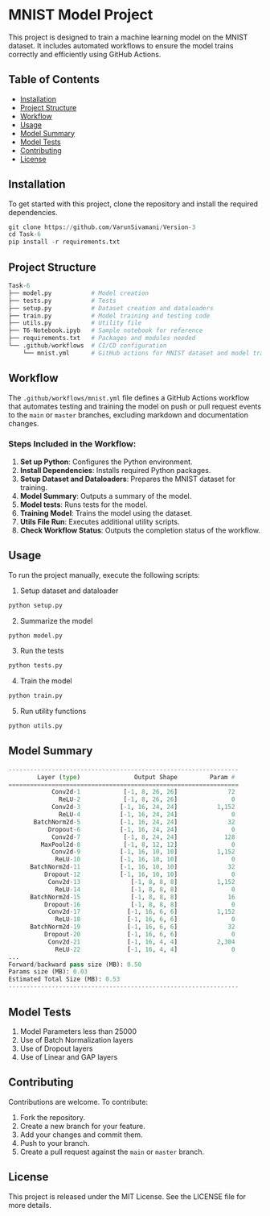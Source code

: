 # MNIST Model Project

This project is designed to train a machine learning model on the MNIST dataset. It includes automated workflows to ensure the model trains correctly and efficiently using GitHub Actions.

## Table of Contents
- [Installation](#installation)
- [Project Structure](#project-structure)
- [Workflow](#workflow)
- [Usage](#usage)
- [Model Summary](#model-summary)
- [Model Tests](#model-tests)
- [Contributing](#contributing)
- [License](#license)

## Installation

To get started with this project, clone the repository and install the required dependencies.

```python
git clone https://github.com/VarunSivamani/Version-3
cd Task-6
pip install -r requirements.txt
```

## Project Structure

```python
Task-6
├── model.py           # Model creation
├── tests.py           # Tests 
├── setup.py           # Dataset creation and dataloaders
├── train.py           # Model training and testing code
├── utils.py           # Utility file
├── T6-Notebook.ipyb   # Sample notebook for reference
├── requirements.txt   # Packages and modules needed
└── .github/workflows  # CI/CD configuration
    └── mnist.yml      # GitHub actions for MNIST dataset and model trained
```

## Workflow

The `.github/workflows/mnist.yml` file defines a GitHub Actions workflow that automates testing and training the model on push or pull request events to the `main` or `master` branches, excluding markdown and documentation changes.

### Steps Included in the Workflow:

1. **Set up Python**: Configures the Python environment.
2. **Install Dependencies**: Installs required Python packages.
3. **Setup Dataset and Dataloaders**: Prepares the MNIST dataset for training.
4. **Model Summary**: Outputs a summary of the model.
5. **Model tests**: Runs tests for the model.
6. **Training Model**: Trains the model using the dataset.
7. **Utils File Run**: Executes additional utility scripts.
8. **Check Workflow Status**: Outputs the completion status of the workflow.

## Usage

To run the project manually, execute the following scripts:

1. Setup dataset and dataloader
```python
python setup.py
```

2. Summarize the model
```python
python model.py
```

3. Run the tests
```python
python tests.py
```

4. Train the model
```python
python train.py
```

5. Run utility functions
```python
python utils.py
```

## Model Summary

```python
----------------------------------------------------------------
        Layer (type)               Output Shape         Param #
================================================================
            Conv2d-1            [-1, 8, 26, 26]              72
              ReLU-2            [-1, 8, 26, 26]               0
            Conv2d-3           [-1, 16, 24, 24]           1,152
              ReLU-4           [-1, 16, 24, 24]               0
       BatchNorm2d-5           [-1, 16, 24, 24]              32
           Dropout-6           [-1, 16, 24, 24]               0
            Conv2d-7            [-1, 8, 24, 24]             128
         MaxPool2d-8            [-1, 8, 12, 12]               0
            Conv2d-9           [-1, 16, 10, 10]           1,152
             ReLU-10           [-1, 16, 10, 10]               0
      BatchNorm2d-11           [-1, 16, 10, 10]              32
          Dropout-12           [-1, 16, 10, 10]               0
           Conv2d-13              [-1, 8, 8, 8]           1,152
             ReLU-14              [-1, 8, 8, 8]               0
      BatchNorm2d-15              [-1, 8, 8, 8]              16
          Dropout-16              [-1, 8, 8, 8]               0
           Conv2d-17             [-1, 16, 6, 6]           1,152
             ReLU-18             [-1, 16, 6, 6]               0
      BatchNorm2d-19             [-1, 16, 6, 6]              32
          Dropout-20             [-1, 16, 6, 6]               0
           Conv2d-21             [-1, 16, 4, 4]           2,304
             ReLU-22             [-1, 16, 4, 4]               0
...
Forward/backward pass size (MB): 0.50
Params size (MB): 0.03
Estimated Total Size (MB): 0.53
----------------------------------------------------------------
```

## Model Tests

1. Model Parameters less than 25000
2. Use of Batch Normalization layers
3. Use of Dropout layers
4. Use of Linear and GAP layers

## Contributing

Contributions are welcome. To contribute:

1. Fork the repository.
2. Create a new branch for your feature.
3. Add your changes and commit them.
4. Push to your branch.
5. Create a pull request against the `main` or `master` branch.

## License

This project is released under the MIT License. See the LICENSE file for more details.